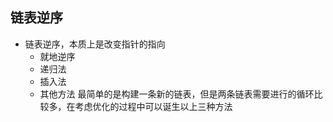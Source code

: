 ## 链表逆序

- 链表逆序，本质上是改变指针的指向
  - 就地逆序
  - 递归法
  - 插入法
  - 其他方法 最简单的是构建一条新的链表，但是两条链表需要进行的循环比较多，在考虑优化的过程中可以诞生以上三种方法


